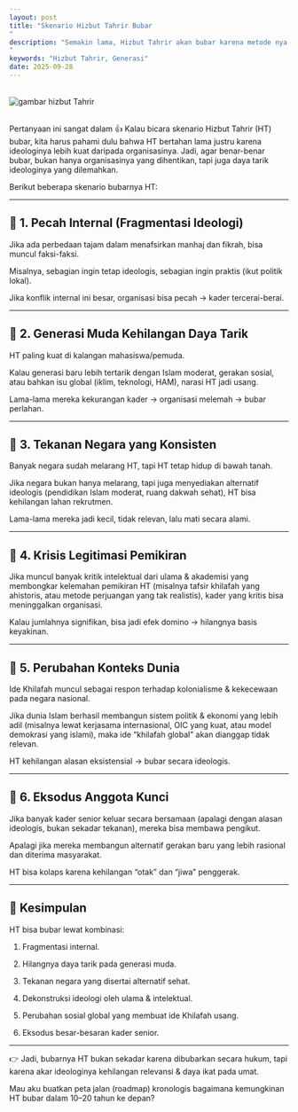 ```yaml
---
layout: post
title: "Skenario Hizbut Tahrir Bubar
"
description: "Semakin lama, Hizbut Tahrir akan bubar karena metode nya sendiri
"
keywords: "Hizbut Tahrir, Generasi"
date: 2025-09-28
---
```


<br/><img src="{{ site.url }}/gambar/g10.png" alt="gambar hizbut Tahrir" /><br><br/>


Pertanyaan ini sangat dalam 👍
Kalau bicara skenario Hizbut Tahrir (HT) bubar, kita harus pahami dulu bahwa HT bertahan lama justru karena ideologinya lebih kuat daripada organisasinya. Jadi, agar benar-benar bubar, bukan hanya organisasinya yang dihentikan, tapi juga daya tarik ideologinya yang dilemahkan.


Berikut beberapa skenario bubarnya HT:


---

## 🔹 1. Pecah Internal (Fragmentasi Ideologi)


Jika ada perbedaan tajam dalam menafsirkan manhaj dan fikrah, bisa muncul faksi-faksi.


Misalnya, sebagian ingin tetap ideologis, sebagian ingin praktis (ikut politik lokal).


Jika konflik internal ini besar, organisasi bisa pecah → kader tercerai-berai.



---

## 🔹 2. Generasi Muda Kehilangan Daya Tarik


HT paling kuat di kalangan mahasiswa/pemuda.


Kalau generasi baru lebih tertarik dengan Islam moderat, gerakan sosial, atau bahkan isu global (iklim, teknologi, HAM), narasi HT jadi usang.


Lama-lama mereka kekurangan kader → organisasi melemah → bubar perlahan.



---

## 🔹 3. Tekanan Negara yang Konsisten


Banyak negara sudah melarang HT, tapi HT tetap hidup di bawah tanah.


Jika negara bukan hanya melarang, tapi juga menyediakan alternatif ideologis (pendidikan Islam moderat, ruang dakwah sehat), HT bisa kehilangan lahan rekrutmen.


Lama-lama mereka jadi kecil, tidak relevan, lalu mati secara alami.



---

## 🔹 4. Krisis Legitimasi Pemikiran


Jika muncul banyak kritik intelektual dari ulama & akademisi yang membongkar kelemahan pemikiran HT (misalnya tafsir khilafah yang ahistoris, atau metode perjuangan yang tak realistis), kader yang kritis bisa meninggalkan organisasi.


Kalau jumlahnya signifikan, bisa jadi efek domino → hilangnya basis keyakinan.



---

## 🔹 5. Perubahan Konteks Dunia


Ide Khilafah muncul sebagai respon terhadap kolonialisme & kekecewaan pada negara nasional.


Jika dunia Islam berhasil membangun sistem politik & ekonomi yang lebih adil (misalnya lewat kerjasama internasional, OIC yang kuat, atau model demokrasi yang islami), maka ide “khilafah global” akan dianggap tidak relevan.


HT kehilangan alasan eksistensial → bubar secara ideologis.



---

## 🔹 6. Eksodus Anggota Kunci


Jika banyak kader senior keluar secara bersamaan (apalagi dengan alasan ideologis, bukan sekadar tekanan), mereka bisa membawa pengikut.


Apalagi jika mereka membangun alternatif gerakan baru yang lebih rasional dan diterima masyarakat.


HT bisa kolaps karena kehilangan “otak” dan “jiwa” penggerak.



---

## 🔹 Kesimpulan


HT bisa bubar lewat kombinasi:

1. Fragmentasi internal.


2. Hilangnya daya tarik pada generasi muda.


3. Tekanan negara yang disertai alternatif sehat.


4. Dekonstruksi ideologi oleh ulama & intelektual.


5. Perubahan sosial global yang membuat ide Khilafah usang.


6. Eksodus besar-besaran kader senior.




---

👉 Jadi, bubarnya HT bukan sekadar karena dibubarkan secara hukum, tapi karena akar ideologinya kehilangan relevansi & daya ikat pada umat.


Mau aku buatkan peta jalan (roadmap) kronologis bagaimana kemungkinan HT bubar dalam 10–20 tahun ke depan?

